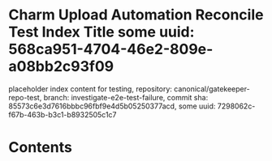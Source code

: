 # Charm Upload Automation Reconcile Test Index Title some uuid: 568ca951-4704-46e2-809e-a08bb2c93f09
 placeholder index content for testing,  repository: canonical/gatekeeper-repo-test,  branch: investigate-e2e-test-failure,  commit sha: 85573c6e3d7616bbbc96fbf9e4d5b05250377acd,  some uuid: 7298062c-f67b-463b-b3c1-b8932505c1c7

# Contents